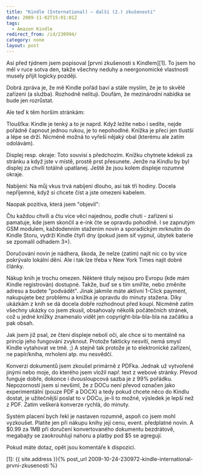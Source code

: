 ```yaml
---
title: "Kindle (International) – další (2.) zkušenosti"
date: 2009-11-02T15:01:01Z
tags:
  - Amazon Kindle
redirect_from: /id/230994/
category: none
layout: post
---
```

Asi před týdnem jsem popisoval [první zkušenosti s Kindlem][1]. To jsem ho měl v ruce sotva den, takže všechny neduhy a neergonomické vlastnosti musely přijít logicky později.

Dobrá zpráva je, že mě Kindle pořád baví a stále myslím, že je to skvělé zařízení (a služba). Rozhodně nelituji. Doufám, že mezinárodní nabídka se bude jen rozrůstat.

Ale teď k těm horším stránkám:

Tloušťka: Kindle je tenký a to je naprd. Když ležíte nebo i sedíte, nejde pořádně čapnout jednou rukou, je to nepohodlné. Knížka je přeci jen tlustší a lépe se drží. Nicméně možná to vyřeší nějaký obal (kterému ale zatím odolávám).

Displej resp. okraje: Toto souvisí s předchozím. Knížku chytnete kdekoli za stránku a když jste v místě, prostě prst přesunete. Jenže na Kindlu by byl displej za chvíli totálně upatlanej. Ještě že jsou kolem displeje rozumné okraje.

Nabíjení: Na můj vkus trvá nabíjení dlouho, asi tak tři hodiny. Docela nepříjemné, když si chcete číst a jste omezeni kabelem.

Naopak pozitiva, která jsem "objevil":

Čtu každou chvíli a čtu více věcí najednou, podle chuti - zařízení si pamatuje, kde jsem skončil a e-ink čte se opravdu pohodlně. I se zapnutým GSM modulem, každodenním stažením novin a sporadickým mrknutím do Kindle Storu, vydrží Kindle čtyři dny (pokud jsem síť vypnul, úbytek baterie se zpomalil odhadem 3×).

Doručování novin je nádhera, škoda, že nelze (zatím) najít nic co by více pokrývalo lokální dění. Ale i tak lze třeba v New York Times najít dobré články.

Nákup knih je trochu omezen. Některé tituly nejsou pro Evropu (kde mám Kindle registrován) dostupné. Takže, buď se s tím smíříte, nebo změníte adresu a budete "podvádět".  Jinak jakmile máte aktivní 1-Click payment, nakupujete bez problému a knížka je opravdu do minuty stažena. Díky ukázkám z knih se dá docela dobře rozhodnout před koupí. Nicméně zatím všechny ukázky co jsem zkusil, obsahovaly několik počátečních stránek, což u jedné knížky znamenalo vidět jen copyright-bla-bla-bla na začátku a pak obsah.

Jak jsem již psal, ze čtení displeje nebolí oči, ale chce si to mentálně na princip jeho fungování zvyknout. Protože fakticky nesvítí, nemá smysl Kindle vytahovat ve tmě. ;) A stejně tak protože je to elektronické zařízení, ne papír/kniha, mrholení atp. mu nesvědčí.

Konverzi dokumentů jsem zkoušel primárně z PDFka. Jednak už vytvořené jinými nebo moje, do kterého jsem vložil např. text z webové stránky. Převod funguje dobře, dokonce i dvousloupcová sazba je z 99% pořádku. Nepozorností jsem si nevšiml, že z DOCu není převod označen jako experimentální (pouze PDF a DOCX) a tedy pokud chcete něco do Kindlu dostat, je užitečnější poslat to v DOCu, je-li to možné, výsledek je lepší než z PDF. Zatím veškerá konverze rychlá, do minuty.

Systém placení bych řekl je nastaven rozumně, aspoň co jsem mohl vyzkoušet. Platíte jen při nákupu knihy její cenu, event. předplatné novin. A $0.99 za 1MB při doručení konvertovaného dokumentu bezdrátově, megabajty se zaokrouhlují nahoru a platby pod $5 se agregují.

Pokud máte dotaz, opět jsou komentáře k dispozici.

[1]: {{ site.address }}{% post_url 2009-10-24-230972-kindle-international-prvni-zkusenosti %}
